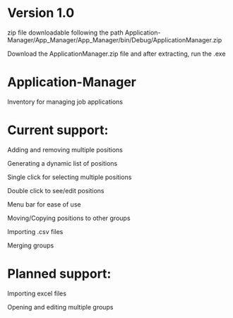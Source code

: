 # Version 1.0
zip file downloadable following the path Application-Manager/App_Manager/App_Manager/bin/Debug/ApplicationManager.zip

Download the ApplicationManager.zip file and after extracting, run the .exe

# Application-Manager
Inventory for managing job applications

# Current support:
  Adding and removing multiple positions
  
  Generating a dynamic list of positions
  
  Single click for selecting multiple positions
  
  Double click to see/edit positions
  
  Menu bar for ease of use
  
  Moving/Copying positions to other groups
  
  Importing .csv files
  
  Merging groups

# Planned support:

  Importing excel files
  
  Opening and editing multiple groups
  
  
  
